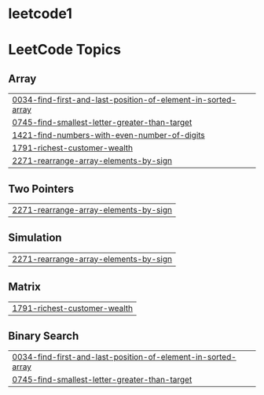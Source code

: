 # leetcode1
<!---LeetCode Topics Start-->
# LeetCode Topics
## Array
|  |
| ------- |
| [0034-find-first-and-last-position-of-element-in-sorted-array](https://github.com/atharvapawar16/leetcode1/tree/master/0034-find-first-and-last-position-of-element-in-sorted-array) |
| [0745-find-smallest-letter-greater-than-target](https://github.com/atharvapawar16/leetcode1/tree/master/0745-find-smallest-letter-greater-than-target) |
| [1421-find-numbers-with-even-number-of-digits](https://github.com/atharvapawar16/leetcode1/tree/master/1421-find-numbers-with-even-number-of-digits) |
| [1791-richest-customer-wealth](https://github.com/atharvapawar16/leetcode1/tree/master/1791-richest-customer-wealth) |
| [2271-rearrange-array-elements-by-sign](https://github.com/atharvapawar16/leetcode1/tree/master/2271-rearrange-array-elements-by-sign) |
## Two Pointers
|  |
| ------- |
| [2271-rearrange-array-elements-by-sign](https://github.com/atharvapawar16/leetcode1/tree/master/2271-rearrange-array-elements-by-sign) |
## Simulation
|  |
| ------- |
| [2271-rearrange-array-elements-by-sign](https://github.com/atharvapawar16/leetcode1/tree/master/2271-rearrange-array-elements-by-sign) |
## Matrix
|  |
| ------- |
| [1791-richest-customer-wealth](https://github.com/atharvapawar16/leetcode1/tree/master/1791-richest-customer-wealth) |
## Binary Search
|  |
| ------- |
| [0034-find-first-and-last-position-of-element-in-sorted-array](https://github.com/atharvapawar16/leetcode1/tree/master/0034-find-first-and-last-position-of-element-in-sorted-array) |
| [0745-find-smallest-letter-greater-than-target](https://github.com/atharvapawar16/leetcode1/tree/master/0745-find-smallest-letter-greater-than-target) |
<!---LeetCode Topics End-->